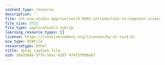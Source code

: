 ```yaml
---
content_type: resource
description: ''
file: /ol-ocw-studio-app/courses/6-0001-introduction-to-computer-science-and-programming-in-python-fall-2016/3b43568b5ffb5dac926f47475f090a67_-jjUoTiaSHw.vtt
file_size: 3721
file_type: application/x-subrip
learning_resource_types: []
license: https://creativecommons.org/licenses/by-nc-sa/4.0/
ocw_type: OCWFile
resourcetype: Other
title: 3play caption file
uid: 3b43568b-5ffb-5dac-926f-47475f090a67
---
```

